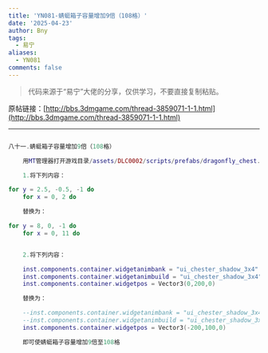 ```yaml
---
title: 'YN081-蜻蜓箱子容量增加9倍（108格）'
date: '2025-04-23'
author: Bny
tags:
  - 易宁
aliases:
  - YN081
comments: false
---
```


> 代码来源于“易宁”大佬的分享，仅供学习，不要直接复制粘贴。

原帖链接：[http://bbs.3dmgame.com/thread-3859071-1-1.html](http://bbs.3dmgame.com/thread-3859071-1-1.html)

---

```lua  

八十一.蜻蜓箱子容量增加9倍（108格）	用MT管理器打开游戏目录/assets/DLC0002/scripts/prefabs/dragonfly_chest.lua文件，	1.将下列内容：for y = 2.5, -0.5, -1 do	for x = 0, 2 do	替换为：for y = 8, 0, -1 do	for x = 0, 11 do	2.将下列内容：	inst.components.container.widgetanimbank = "ui_chester_shadow_3x4"	inst.components.container.widgetanimbuild = "ui_chester_shadow_3x4"		inst.components.container.widgetpos = Vector3(0,200,0)	替换为：	--inst.components.container.widgetanimbank = "ui_chester_shadow_3x4"	--inst.components.container.widgetanimbuild = "ui_chester_shadow_3x4"		inst.components.container.widgetpos = Vector3(-200,100,0)	即可使蜻蜓箱子容量增加9倍至108格

```  

